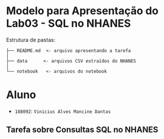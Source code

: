 # Modelo para Apresentação do Lab03 - SQL no NHANES

Estrutura de pastas:

~~~
├── README.md  <- arquivo apresentando a tarefa
│
├── data      <- arquivos CSV extraídos do NHANES
│
└── notebook   <- arquivos do notebook
~~~

# Aluno
* `188092`: `Vinicius Alves Mancine Dantas`

## Tarefa sobre Consultas SQL no NHANES

